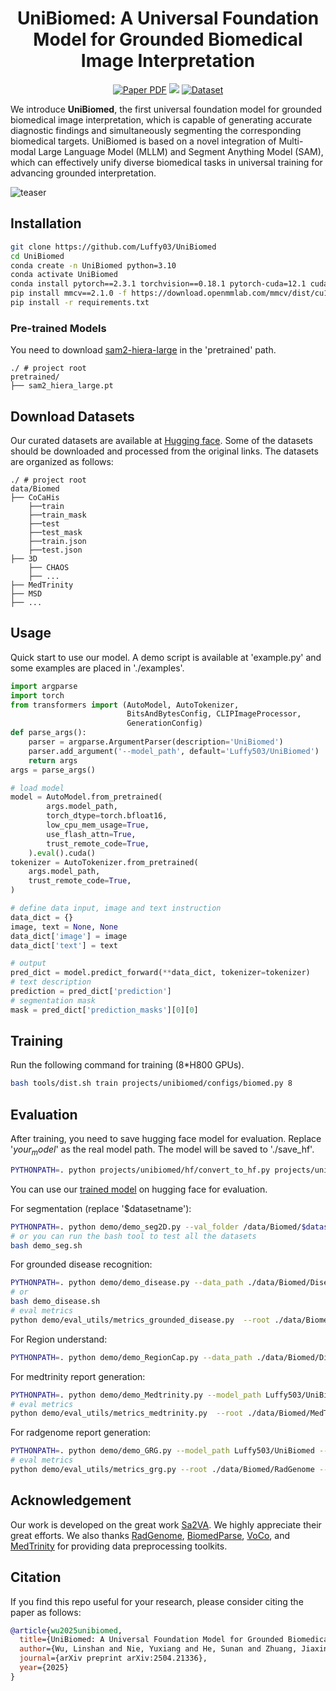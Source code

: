 <div align="center">
<h1>UniBiomed: A Universal Foundation Model for Grounded Biomedical Image Interpretation</h1>

<a href="https://arxiv.org/abs/2504.21336"><img src='https://img.shields.io/badge/arXiv-Preprint-red' alt='Paper PDF'></a>
<a href='https://huggingface.co/Luffy503/UniBiomed'><img src='https://img.shields.io/badge/%F0%9F%A4%97%20Hugging%20Face-Models-blue'></a>
<a href='https://huggingface.co/datasets/Luffy503/UniBiomed'><img src='https://img.shields.io/badge/%F0%9F%A4%97%20Hugging%20Face-Dataset-green' alt='Dataset'></a>
</div>

We introduce **UniBiomed**, the first universal foundation model for grounded biomedical image interpretation, which is capable of generating accurate diagnostic findings and simultaneously segmenting the corresponding biomedical targets. UniBiomed is based on a novel integration of Multi-modal Large Language Model (MLLM) and Segment Anything Model (SAM), which can effectively unify diverse biomedical tasks in universal training for advancing grounded interpretation.

![teaser](assets/fig1.png)

[//]: # (## News)

[//]: # ()
[//]: # (- **2025-04-30:** Paper, code, models, and datasets are released.)

## Installation
```bash
git clone https://github.com/Luffy03/UniBiomed
cd UniBiomed
conda create -n UniBiomed python=3.10
conda activate UniBiomed
conda install pytorch==2.3.1 torchvision==0.18.1 pytorch-cuda=12.1 cuda -c pytorch  -c "nvidia/label/cuda-12.1.0" -c "nvidia/label/cuda-12.1.1"
pip install mmcv==2.1.0 -f https://download.openmmlab.com/mmcv/dist/cu121/torch2.3/index.html
pip install -r requirements.txt
```

### Pre-trained Models

You need to download [sam2-hiera-large](https://huggingface.co/facebook/sam2-hiera-large) in the 'pretrained' path.
```
./ # project root
pretrained/
├── sam2_hiera_large.pt
```

## Download Datasets

Our curated datasets are available at [Hugging face](https://huggingface.co/Luffy503/UniBiomed). Some of the datasets should be downloaded and processed from the original links. The datasets are organized as follows:
```
./ # project root
data/Biomed
├── CoCaHis
    ├──train
    ├──train_mask
    ├──test
    ├──test_mask
    ├──train.json
    ├──test.json
├── 3D
    ├── CHAOS
    ├── ...
├── MedTrinity
├── MSD
├── ...
```

## Usage
Quick start to use our model. A demo script is available at 'example.py' and some examples are placed in './examples'.
```python
import argparse
import torch
from transformers import (AutoModel, AutoTokenizer,
                          BitsAndBytesConfig, CLIPImageProcessor,
                          GenerationConfig)
def parse_args():
    parser = argparse.ArgumentParser(description='UniBiomed')
    parser.add_argument('--model_path', default='Luffy503/UniBiomed')
    return args
args = parse_args()

# load model
model = AutoModel.from_pretrained(
        args.model_path,
        torch_dtype=torch.bfloat16,
        low_cpu_mem_usage=True,
        use_flash_attn=True,
        trust_remote_code=True,
    ).eval().cuda()
tokenizer = AutoTokenizer.from_pretrained(
    args.model_path,
    trust_remote_code=True,
)

# define data input, image and text instruction
data_dict = {}
image, text = None, None
data_dict['image'] = image
data_dict['text'] = text

# output
pred_dict = model.predict_forward(**data_dict, tokenizer=tokenizer)
# text description
prediction = pred_dict['prediction']
# segmentation mask
mask = pred_dict['prediction_masks'][0][0]
```

## Training

Run the following command for training (8*H800 GPUs).
```bash
bash tools/dist.sh train projects/unibiomed/configs/biomed.py 8
```

## Evaluation

After training, you need to save hugging face model for evaluation. Replace '$your_model$' as the real model path. The model will be saved to './save_hf'.
```bash
PYTHONPATH=. python projects/unibiomed/hf/convert_to_hf.py projects/unibiomed/configs/biomed.py --pth-model ./work_dirs/biomed/$your_model$.pth --save-path ./save_hf
```

You can use our [trained model](https://huggingface.co/Luffy503/UniBiomed) on hugging face for evaluation.

For segmentation (replace '$datasetname'):
```bash
PYTHONPATH=. python demo/demo_seg2D.py --val_folder /data/Biomed/$datasetname --work-dir ./val_results/$datasetname --model_path Luffy503/UniBiomed
# or you can run the bash tool to test all the datasets
bash demo_seg.sh
```

For grounded disease recognition:
```bash
PYTHONPATH=. python demo/demo_disease.py --data_path ./data/Biomed/Disease/$datasetname --model_path Luffy503/UniBiomed --save_dir ./val_results/Grounded_disease/$datasetname
# or
bash demo_disease.sh
# eval metrics
python demo/eval_utils/metrics_grounded_disease.py  --root ./data/Biomed/Disease/$datasetname --prediction_dir_path ./val_results/Grounded_disease/$datasetname
```

For Region understand:
```bash
PYTHONPATH=. python demo/demo_RegionCap.py --data_path ./data/Biomed/Disease/$datasetname --model_path Luffy503/UniBiomed --save_dir ./val_results/region_understand/$datasetname
```

For medtrinity report generation:
```bash
PYTHONPATH=. python demo/demo_Medtrinity.py --model_path Luffy503/UniBiomed
# eval metrics
python demo/eval_utils/metrics_medtrinity.py  --root ./data/Biomed/MedTrinity --gt_json_path train.json --prediction_dir_path ./val_results/MedTrinity
```

For radgenome report generation:
```bash
PYTHONPATH=. python demo/demo_GRG.py --model_path Luffy503/UniBiomed --save_dir ./val_results/Grounded_Report_Generation/RadGenome
# eval metrics
python demo/eval_utils/metrics_grg.py --root ./data/Biomed/RadGenome --prediction_dir_path ./val_results/Grounded_Report_Generation/RadGenome
```

## Acknowledgement <a name="Acknowledgment"></a>

Our work is developed on the great work [Sa2VA](https://github.com/magic-research/Sa2VA). We highly appreciate their great efforts. We also thanks [RadGenome](https://huggingface.co/datasets/RadGenome/RadGenome-ChestCT), [BiomedParse](https://github.com/microsoft/BiomedParse), [VoCo](https://github.com/Luffy03/VoCo), and [MedTrinity](https://github.com/UCSC-VLAA/MedTrinity-25M) for providing data preprocessing toolkits.

## Citation

If you find this repo useful for your research, please consider citing the paper as follows:

```bibtex
@article{wu2025unibiomed,
  title={UniBiomed: A Universal Foundation Model for Grounded Biomedical Image Interpretation},
  author={Wu, Linshan and Nie, Yuxiang and He, Sunan and Zhuang, Jiaxin and Chen, Hao},
  journal={arXiv preprint arXiv:2504.21336},
  year={2025}
}
```
